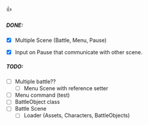 
:+1:

##### DONE:
- [X] Multiple Scene (Battle, Menu, Pause)
- [X] Input on Pause that communicate with other scene.


##### TODO:
- [ ] Multiple battle??
    - [ ] Menu Scene with reference setter

- [ ] Menu command (test)
- [ ] BattleObject class
- [ ] Battle Scene
    - [ ] Loader (Assets, Characters, BattleObjects)
